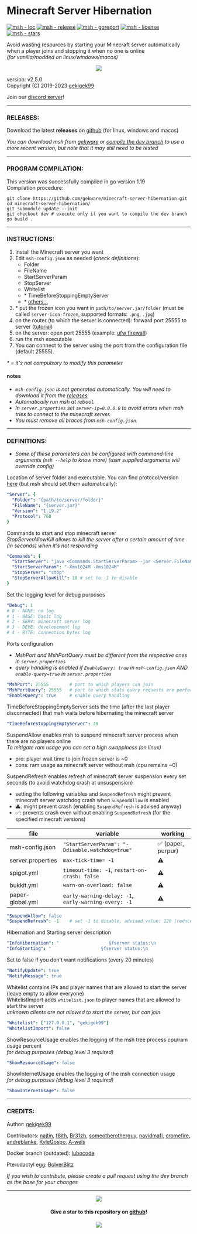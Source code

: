 # Minecraft Server Hibernation  

[![msh - loc](https://tokei.rs/b1/github/gekware/minecraft-server-hibernation)](https://github.com/gekware/minecraft-server-hibernation)
[![msh - release](https://img.shields.io/github/release/gekware/minecraft-server-hibernation?color=05aefc)](https://github.com/gekware/minecraft-server-hibernation/releases)
[![msh - goreport](https://goreportcard.com/badge/github.com/gekware/minecraft-server-hibernation)](https://goreportcard.com/report/github.com/gekware/minecraft-server-hibernation)
[![msh - license](https://img.shields.io/github/license/gekware/minecraft-server-hibernation?color=6fff00)](https://github.com/gekware/minecraft-server-hibernation/blob/master/LICENSE)
[![msh - stars](https://img.shields.io/github/stars/gekware/minecraft-server-hibernation?color=ffbd19)](https://github.com/gekware/minecraft-server-hibernation/stargazers)

Avoid wasting resources by starting your Minecraft server automatically when a player joins and stopping it when no one is online  
_(for vanilla/modded on linux/windows/macos)_  

<p align="center" >
    <a href="https://github.com/gekware/minecraft-server-hibernation" >
        <img src="https://raw.githubusercontent.com/gekware/minecraft-server-hibernation/c6a80ea835bea9f9a795c0805ab0e99ba326273c/res/icon/msh.png" >
    </a>
</p>

version: v2.5.0  
Copyright (C) 2019-2023 [gekigek99](https://github.com/gekigek99)  

Join our [discord server](https://discord.com/invite/guKB6ETeMF)!  

-----
### RELEASES:
Download the latest **releases** on [github](https://github.com/gekware/minecraft-server-hibernation/releases) (for linux, windows and macos)  

_You can download msh from [gekware](https://msh.gekware.net/) or [compile the dev branch](#PROGRAM-COMPILATION) to use a more recent version, but note that it may still need to be tested_

-----
### PROGRAM COMPILATION:
This version was successfully compiled in go version 1.19  
Compilation procedure:
```command
git clone https://github.com/gekware/minecraft-server-hibernation.git  
cd minecraft-server-hibernation/  
git submodule update --init
git checkout dev # execute only if you want to compile the dev branch
go build .
```

-----
### INSTRUCTIONS:
1. Install the Minecraft server you want
2. Edit `msh-config.json` as needed (*check definitions*):
    - Folder
    - FileName
    - StartServerParam
    - StopServer
	- Whitelist
    - \* TimeBeforeStoppingEmptyServer
    - \* [others...](#DEFINITIONS)
3. \* put the frozen icon you want in `path/to/server.jar/folder` (must be called `server-icon-frozen`, supported formats: `.png`, `.jpg`)
4. on the router (to which the server is connected): forward port 25555 to server ([tutorial](https://www.wikihow.com/Open-Ports#Opening-Router-Firewall-Ports))
5. on the server: open port 25555 (example: [ufw firewall](https://www.configserverfirewall.com/ufw-ubuntu-firewall/ubuntu-firewall-open-port/))
6. run the msh executable
7. You can connect to the server using the port from the configuration file (default 25555).

_\* = it's not compulsory to modify this parameter_

#### notes
- _`msh-config.json` is not generated automatically. You will need to download it from the [releases](https://github.com/gekware/minecraft-server-hibernation/releases)._
- _Automatically run msh at reboot._
- _In `server.properties` set `server-ip=0.0.0.0` to avoid errors when msh tries to connect to the minecraft server._
- _You must remove all braces from `msh-config.json`._  

-----
### DEFINITIONS:
- _Some of these parameters can be configured with command-line arguments (`msh --help` to know more) (user supplied arguments will override config)_  

Location of server folder and executable. You can find protocol/version [here](https://wiki.vg/Protocol_version_numbers) (but msh should set them automatically):
```yaml
"Server": {
  "Folder": "{path/to/server/folder}"
  "FileName": "{server.jar}"
  "Version": "1.19.2"
  "Protocol": 760
}
```

Commands to start and stop minecraft server  
_StopServerAllowKill allows to kill the server after a certain amount of time (in seconds) when it's not responding_
```yaml
"Commands": {
  "StartServer": "java <Commands.StartServerParam> -jar <Server.FileName> nogui"
  "StartServerParam": "-Xmx1024M -Xms1024M"
  "StopServer": "stop"
  "StopServerAllowKill": 10	# set to -1 to disable
}
```

Set the logging level for debug purposes
```yaml
"Debug": 1
# 0 - NONE: no log
# 1 - BASE: basic log
# 2 - SERV: minecraft server log
# 3 - DEVE: developement log
# 4 - BYTE: connection bytes log
```

Ports configuration
- _MshPort and MshPortQuery must be different from the respective ones in `server.properties`_
- _query handling is enabled if `EnableQuery: true` in `msh-config.json` AND `enable-query=true` in `server.properties`_
```yaml
"MshPort": 25555		# port to which players can join
"MshPortQuery": 25555	# port to which stats query requests are performed from clients
"EnableQuery": true		# enable query handling
```

TimeBeforeStoppingEmptyServer sets the time (after the last player disconnected) that msh waits before hibernating the minecraft server
```yaml
"TimeBeforeStoppingEmptyServer": 30
```

SuspendAllow enables msh to suspend minecraft server process when there are no players online  
_To mitigate ram usage you can set a high swappiness (on linux)_  
- pro:  player wait time to join frozen server is ~0  
- cons: ram usage as minecraft server without msh (cpu remains ~0)  

SuspendRefresh enables refresh of minecraft server suspension every set seconds (to avoid watchdog crash at unsuspension)  
- setting the following variables and `SuspendRefresh` might prevent minecraft server watchdog crash when `SuspendAllow` is enabled  
- ⚠️: might prevent crash (enabling `SuspendRefresh` is advised anyway)  
- ✅: prevents crash even without enabling `SuspendRefresh` (for the specified minecraft versions)  

|       file        |                       variable                       |       working       |
| ----------------- | ---------------------------------------------------- | ------------------- |
| msh-config.json   | `"StartServerParam": "-Ddisable.watchdog=true"`      | ✅ (paper, purpur) |
| server.properties | `max-tick-time= -1`                                  | ⚠️                 |
| spigot.yml        | `timeout-time: -1`, `restart-on-crash: false`        | ⚠️                 |
| bukkit.yml        | `warn-on-overload: false`                            | ⚠️                 |
| paper-global.yml  | `early-warning-delay: -1`, `early-warning-every: -1` | ⚠️                 |

```yaml
"SuspendAllow": false
"SuspendRefresh": -1	# set -1 to disable, advised value: 120 (reduce if minecraft server keeps crashing)
```

Hibernation and Starting server description
```yaml
"InfoHibernation": "                   §fserver status:\n                   §b§lHIBERNATING"
"InfoStarting": "                   §fserver status:\n                    §6§lWARMING UP"
```

Set to false if you don't want notifications (every 20 minutes)
```yaml
"NotifyUpdate": true
"NotifyMessage": true
```

Whitelist contains IPs and player names that are allowed to start the server (leave empty to allow everyone)  
WhitelistImport adds `whitelist.json` to player names that are allowed to start the server  
_unknown clients are not allowed to start the server, but can join_  
```yaml
"Whitelist": ["127.0.0.1", "gekigek99"]
"WhitelistImport": false
```

ShowResourceUsage enables the logging of the msh tree process cpu/ram usage percent  
_for debug purposes (debug level 3 required)_
```yaml
"ShowResourceUsage": false
```

ShowInternetUsage enables the logging of the msh connection usage  
_for debug purposes (debug level 3 required)_
```yaml
"ShowInternetUsage": false
```

-----
### CREDITS:  

Author: [gekigek99](https://github.com/gekigek99)  

Contributors: [najtin](https://github.com/najtin), [f8ith](https://github.com/f8ith), [Br31zh](https://github.com/Br31zh), [someotherotherguy](https://github.com/someotherotherguy), [navidmafi](https://github.com/navidmafi), [cromefire](https://github.com/cromefire), [andreblanke](https://github.com/andreblanke), [KyleGospo](https://github.com/KyleGospo), [A-wels](https://github.com/A-wels)  

Docker branch (outdated): [lubocode](https://github.com/lubocode/minecraft-server-hibernation)  

Pterodactyl egg: [BolverBlitz](https://github.com/gekware/minecraft-server-hibernation-pterodactyl-egg)  

_If you wish to contribute, please create a pull request using the dev branch as the base for your changes_

-----

<p align="center" >
    <a href="https://www.buymeacoffee.com/gekigek99" >
        <img src="https://raw.githubusercontent.com/gekware/minecraft-server-hibernation/c6a80ea835bea9f9a795c0805ab0e99ba326273c/res/icon/buymeacoffee.png" >
    </a>
</p>

<h4 align="center" >
    Give a star to this repository on <a href="https://github.com/gekware/minecraft-server-hibernation" > github</a>!
</h4>

<p align="center" >
    <a href="https://github.com/gekware/minecraft-server-hibernation/stargazers" >
        <img src="https://reporoster.com/stars/gekware/minecraft-server-hibernation" >
    </a>
</p>
